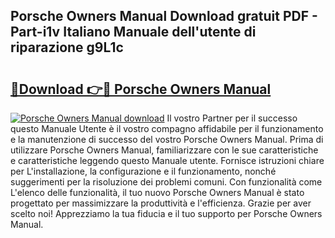 ## Porsche Owners Manual Download gratuit PDF - Part-i1v Italiano Manuale dell'utente di riparazione g9L1c

# <h2><a href="http://dffmcdp.blite.top/?on=Porsche+Owners+Manual">🔗Download 👉🔴 Porsche Owners Manual</a></h2>

[![Porsche Owners Manual download](https://i.imgur.com/lujVjoI.png)](http://dffmcdp.blite.top/?on=Porsche+Owners+Manual)
Il vostro Partner per il successo questo Manuale Utente è il vostro compagno affidabile per il funzionamento e la manutenzione di successo del vostro Porsche Owners Manual. Prima di utilizzare Porsche Owners Manual, familiarizzare con le sue caratteristiche e caratteristiche leggendo questo Manuale utente. Fornisce istruzioni chiare per L'installazione, la configurazione e il funzionamento, nonché suggerimenti per la risoluzione dei problemi comuni. Con funzionalità come L'elenco delle funzionalità, il tuo nuovo Porsche Owners Manual è stato progettato per massimizzare la produttività e l'efficienza. Grazie per aver scelto noi! Apprezziamo la tua fiducia e il tuo supporto per Porsche Owners Manual.
